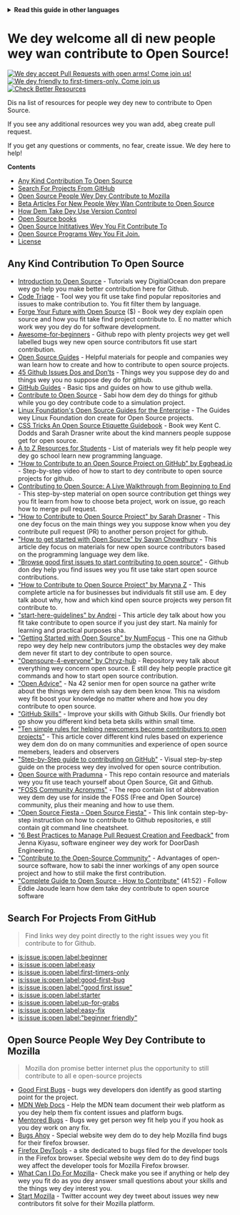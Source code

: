 <!-- Do not translate this -->
<details>
<summary>
<strong> Read this guide in other languages </strong>
</summary>
    <ul>
        <li><a href="./README.md"> English </a></li>
        <li><a href="./README-MR.md"> मराठी </a></li>
        <li><a href="./README-BN.md"> বাংলা </a></li>
        <li><a href="./README-CN.md"> 中文 </a></li>
        <li><a href="./README-RU.md"> русский </a></li>
        <li><a href="./README-RO.md"> Românesc </a></li>
        <li><a href="./README-IT.md"> Italiano </a></li>
        <li><a href="./README-ID.md"> Indonesia </a></li>
        <li><a href="./README-ES.md"> Español </a></li>
        <li><a href="./README-pt-BR.md"> Português (BR) </a></li>
        <li><a href="./README-DE.md"> Deutsch </a></li>
        <li><a href="./README-HE.md"> עברית </a></li>
        <li><a href="./README-GR.md"> Ελληνικά </a></li>
        <li><a href="./README-FR.md"> Français </a></li>
        <li><a href="./README-TR.md"> Turkish </a></li>
        <li><a href="./README-KO.md"> 한국어 </a></li>
        <li><a href="./README-JA.md"> 日本語 </a></li>
        <li><a href="./README-HI.md"> हिंदी </a></li>
        <li><a href="./README-FA.md"> فارسی </a></li>
        <li><a href="./README-UR.md">اردو </a></li>
        <li><a href="./README-AR.md">اللغة العربية </a></li>
        <li><a href="./README-TA.md">தமிழ்</a></li>
        <li><a href="./README-NE.md">नेपाली</a></li>
    </ul>
</details>
<!-- Do not translate this -->

# We dey welcome all di new people wey wan contribute to Open Source!

[![We dey accept Pull Requests with open arms! Come join us!](https://img.shields.io/badge/PRs-welcome-brightgreen.svg?style=flat)](https://makeapullrequest.com)
[![We dey friendly to first-timers-only. Come join us](https://img.shields.io/badge/first--timers--only-friendly-blue.svg)](https://www.firsttimersonly.com/)
[![Check Better Resources](https://github.com/freeCodeCamp/how-to-contribute-to-open-source/actions/workflows/test.yml/badge.svg)](https://github.com/freeCodeCamp/how-to-contribute-to-open-source/actions/workflows/test.yml)

Dis na list of resources for people wey dey new to contribute to Open Source.

If you see any additional resources wey you wan add, abeg create pull request.

If you get any questions or comments, no fear, create issue. We dey here to help!

**Contents**

- [Any Kind Contribution To Open Source](#any-kind-contribution-to-open-source)
- [Search For Projects From GitHub](#search-for-projects-from-github)
- [Open Source People Wey Dey Contribute to Mozilla](#open-source-people-wey-dey-contribute-to-mozilla)
- [Beta Articles For New People Wey Wan Contribute to Open Source](#beta-articles-for-new-people-wey-wan-contribute-to-open-source)
- [How Dem Take Dey Use Version Control](#how-dem-take-dey-use-version-control)
- [Open Source books](#open-source-books)
- [Open Source Inititatives Wey You Fit Contribute To](#open-source-initiatives-wey-you-fit-contribute-to)
- [Open Source Programs Wey You Fit Join.](#open-source-programs-wey-you-fit-join)
- [License](#license)

## Any Kind Contribution To Open Source

- [Introduction to Open Source](https://www.digitalocean.com/community/tutorial_series/an-introduction-to-open-source) - Tutorials wey DigitialOcean don prepare wey go help you make better contribution here for Github.
- [Code Triage](https://www.codetriage.com/) - Tool wey you fit use take find popular repositories and issues to make contribution to. You fit filter them by language.
- [Forge Your Future with Open Source](https://pragprog.com/titles/vbopens/forge-your-future-with-open-source/) ($) - Book wey dey explain open source and how you fit take find project contribute to. E no matter which work wey you dey do for software development.
- [Awesome-for-beginners](https://github.com/MunGell/awesome-for-beginners) - Github repo with plenty projects wey get well labelled bugs wey new open source contributors fit use start contribution.
- [Open Source Guides](https://opensource.guide/) - Helpful materials for people and companies wey wan learn how to create and how to contribute to open source projects.
- [45 Github Issues Dos and Don’ts](https://hackernoon.com/45-github-issues-dos-and-donts-dfec9ab4b612) - Things wey you suppose dey do and things wey you no suppose dey do for github.
- [GitHub Guides](https://docs.github.com/en) - Basic tips and guides on how to use github wella.
- [Contribute to Open Source](https://github.com/danthareja/contribute-to-open-source) - Sabi how dem dey do things for github while you go dey contribute code to a simulation project.
- [Linux Foundation's Open Source Guides for the Enterprise](https://www.linuxfoundation.org/resources/open-source-guides) - The Guides wey Linux Foundation don create for Open Source projects.
- [CSS Tricks An Open Source Etiquette Guidebook](https://css-tricks.com/open-source-etiquette-guidebook/) - Book wey Kent C. Dodds and Sarah Drasner write about the kind manners people suppose get for open source.
- [A to Z Resources for Students](https://github.com/dipakkr/A-to-Z-Resources-for-Students) - List of materials wey fit help people wey dey go school learn new programming language.
- ["How to Contribute to an Open Source Project on GitHub" by Egghead.io](https://egghead.io/courses/how-to-contribute-to-an-open-source-project-on-github) - Step-by-step video of how to start to dey contribute to open source projects for github.
- [Contributing to Open Source: A Live Walkthrough from Beginning to End](https://medium.com/@kevinjin/contributing-to-open-source-walkthrough-part-0-b3dc43e6b720) - This step-by-step material on open source contribution get things wey you fit learn from how to choose beta project, work on issue, go reach how to merge pull request.
- ["How to Contribute to Open Source Project" by Sarah Drasner](https://css-tricks.com/how-to-contribute-to-an-open-source-project/) -
  This one dey focus on the main things wey you suppose know when you dey contribute pull request (PR) to another person project for github.
- ["How to get started with Open Source" by Sayan Chowdhury](https://www.hackerearth.com:443/getstarted-opensource/) - This article dey focus on materials for new open source contributors based on the programming language wey dem like.
- ["Browse good first issues to start contributing to open source"](https://github.blog/2020-01-22-browse-good-first-issues-to-start-contributing-to-open-source/) - Github don dey help you find issues wey you fit use take start open source contributions.
- ["How to Contribute to Open Source Project" by Maryna Z](https://rubygarage.org/blog/how-contribute-to-open-source-projects) - This complete article na for businesses but individuals fit still use am. E dey talk about why, how and which kind open source projects wey person fit contribute to.
- ["start-here-guidelines" by Andrei](https://github.com/zero-to-mastery/start-here-guidelines) - This article dey talk about how you fit take contribute to open source if you just dey start. Na mainly for learning and practical purposes sha.
- ["Getting Started with Open Source" by NumFocus](https://github.com/numfocus/getting-started-with-open-source) - This one na Github repo wey dey help new contributors jump the obstacles wey dey make dem never fit start to dey contribute to open source.
- ["Opensoure-4-everyone" by Chryz-hub](https://github.com/chryz-hub/opensource-4-everyone) - Repository wey talk about everything wey concern open source. E still dey help people practice git commands and how to start open source contribution.
- ["Open Advice"](http://open-advice.org/) - Na 42 senior men for open source na gather write about the things wey dem wish say dem been know. This na wisdom wey fit boost your knowledge no matter where and how you dey contribute to open source.
- ["GitHub Skills"](https://skills.github.com) - Improve your skills with Github Skills. Our friendly bot go show you different kind beta beta skills within small time.
- ["Ten simple rules for helping newcomers become contributors to open projects"](https://doi.org/10.1371/journal.pcbi.1007296) - This article cover different kind rules based on experience wey dem don do on many communities and experience of open source memebers, leaders and observers
- ["Step-by-Step guide to contributing on GitHub"](https://www.dataschool.io/how-to-contribute-on-github/) - Visual step-by-step guide on the process wey dey involved for open source contribution.
- [Open Source with Pradumna](https://github.com/Pradumnasaraf/open-source-with-pradumna) - This repo contain resource and materials wey you fit use teach yourself about Open Source, Git and Github.
- ["FOSS Community Acronyms"](https://github.com/d-edge/foss-acronyms) - The repo contain list of abbrevation wey dem dey use for inside the FOSS (Free and Open Source) community, plus their meaning and how to use them.
- ["Open Source Fiesta - Open Source Fiesta"](https://zubi.gitbook.io/open-source-fiesta/) - This link contain step-by-step instruction on how to contribute to Github repositories, e still contain git command line cheatsheet.
- ["6 Best Practices to Manage Pull Request Creation and Feedback"](https://doordash.engineering/2022/08/23/6-best-practices-to-manage-pull-request-creation-and-feedback/) from Jenna Kiyasu, software engineer wey dey work for DoorDash Engineering.
- ["Contribute to the Open-Source Community"](https://arijitgoswami.hashnode.dev/contribute-to-the-open-source-community) - Advantages of open-source software, how to sabi the inner workings of any open source project and how to stiil make the first contribution.
- ["Complete Guide to Open Source - How to Contribute"](https://www.youtube.com/watch?v=yzeVMecydCE) (41:52) - Follow Eddie Jaoude learn how dem take dey contribute to open source software

## Search For Projects From GitHub

> Find links wey dey point directly to the right issues wey you fit contribute to for Github.

- [is:issue is:open label:beginner](https://github.com/search?q=is%3Aissue+is%3Aopen+label%3Abeginner&type=issues)
- [is:issue is:open label:easy](https://github.com/search?q=is%3Aissue+is%3Aopen+label%3Aeasy&type=issues)
- [is:issue is:open label:first-timers-only](https://github.com/search?q=is%3Aissue+is%3Aopen+label%3Afirst-timers-only&type=issues)
- [is:issue is:open label:good-first-bug](https://github.com/search?q=is%3Aissue+is%3Aopen+label%3Agood-first-bug&type=issues)
- [is:issue is:open label:"good first issue"](https://github.com/search?q=is%3Aissue+is%3Aopen+label%3A%22good+first+issue%22&type=issues)
- [is:issue is:open label:starter](https://github.com/search?q=is%3Aissue+is%3Aopen+label%3Astarter&type=issues)
- [is:issue is:open label:up-for-grabs](https://github.com/search?q=is%3Aissue+is%3Aopen+label%3Aup-for-grabs&type=issues)
- [is:issue is:open label:easy-fix](https://github.com/search?q=is%3Aissue+is%3Aopen+label%3Aeasy-fix&type=issues)
- [is:issue is:open label:"beginner friendly"](https://github.com/search?q=is%3Aissue+is%3Aopen+label%3A%22beginner+friendly%22&type=issues)

## Open Source People Wey Dey Contribute to Mozilla

> Mozilla don promise better internet plus the opportunity to still contribute to all e open-source projects

- [Good First Bugs](https://bugzilla.mozilla.org/buglist.cgi?quicksearch=good-first-bug) - bugs wey developers don identify as good starting point for the project.
- [MDN Web Docs](https://developer.mozilla.org/en-US/docs/MDN/Contribute) - Help the MDN team document their web platform as you dey help them fix content issues and platform bugs.
- [Mentored Bugs](https://bugzilla.mozilla.org/buglist.cgi?quicksearch=mentor%3A%40) - Bugs wey get person wey fit help you if you hook as you dey work on any fix.
- [Bugs Ahoy](https://www.joshmatthews.net/bugsahoy/) - Special website wey dem do to dey help Mozilla find bugs for their firefox browser.
- [Firefox DevTools](https://firefox-dev.tools/) - a site dedicated to bugs filed for the developer tools in the Firefox browser. Special website wey dem do to dey find bugs wey affect the developer tools for Mozilla Firefox browser.
- [What Can I Do For Mozilla](https://whatcanidoformozilla.org/) -  Check make you see if anything or help dey wey you fit do as you dey answer small questions about your skills and the things wey dey interest you.
- [Start Mozilla](https://twitter.com/StartMozilla) - Twitter account wey dey tweet about issues wey new contributors fit solve for their Mozilla platform.